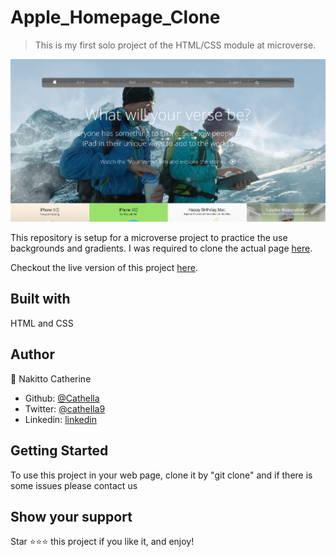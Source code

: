 # Apple_Homepage_Clone

> This is my first solo project of the HTML/CSS module at microverse.

![screenshot](./Screenshot.jpg)

This repository is setup for a microverse project to practice the use backgrounds and gradients. I was required to clone the actual page [here](https://web.archive.org/web/20140301004610/http://www.apple.com/).

Checkout the live version of this project [here](https://raw.githack.com/Cathella/Apple_Homepage_Clone/feature-header/index.html).

## Built with
HTML and CSS

## Author
👤 Nakitto Catherine
- Github: [@Cathella](https://github.com/Cathella)
- Twitter: [@cathella9](https://twitter.com/cathella9)
- Linkedin: [linkedin](https://www.linkedin.com/in/catherine-nakitto-51ba2a40/)

## Getting Started
To use this project in your web page, clone it by "git clone" and if there is some issues please contact us

## Show your support
Star ⭐️⭐️⭐️ this project if you like it, and enjoy!
